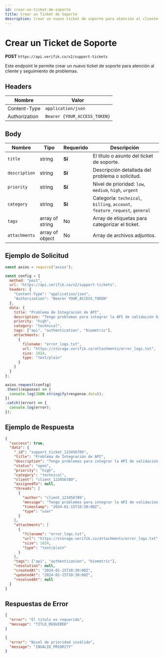 ```yaml
---
id: crear-un-ticket-de-soporte
title: Crear un Ticket de Soporte
description: Crear un nuevo ticket de soporte para atención al cliente
---
```


# Crear un Ticket de Soporte

**POST** `https://api.verifik.co/v2/support-tickets`

Este endpoint le permite crear un nuevo ticket de soporte para atención al cliente y seguimiento de problemas.

## Headers

| Nombre         | Valor                          |
| -------------- | ------------------------------ |
| Content-Type   | `application/json`             |
| Authorization  | `Bearer {YOUR_ACCESS_TOKEN}`   |

## Body

| Nombre         | Tipo                | Requerido | Descripción                                                                                    |
| -------------- | ------------------- | --------- | ---------------------------------------------------------------------------------------------- |
| `title`        | string              | **Sí**    | El título o asunto del ticket de soporte.                                                     |
| `description`  | string              | **Sí**    | Descripción detallada del problema o solicitud.                                               |
| `priority`     | string              | **Sí**    | Nivel de prioridad: `low`, `medium`, `high`, `urgent`                                         |
| `category`     | string              | **Sí**    | Categoría: `technical`, `billing`, `account`, `feature_request`, `general`                    |
| `tags`         | array of string     | No        | Array de etiquetas para categorizar el ticket.                                                |
| `attachments`  | array of object     | No        | Array de archivos adjuntos.                                                                   |

## Ejemplo de Solicitud

```javascript
const axios = require("axios");

const config = {
  method: "post",
  url: "https://api.verifik.co/v2/support-tickets",
  headers: {
    "Content-Type": "application/json",
    "Authorization": "Bearer YOUR_ACCESS_TOKEN"
  },
  data: {
    title: "Problema de Integración de API",
    description: "Tengo problemas para integrar la API de validación biométrica. Obtengo errores 401 al intentar autenticar.",
    priority: "high",
    category: "technical",
    tags: ["api", "authentication", "biometric"],
    attachments: [
      {
        filename: "error_logs.txt",
        url: "https://storage.verifik.co/attachments/error_logs.txt",
        size: 1024,
        type: "text/plain"
      }
    ]
  }
};

axios.request(config)
.then((response) => {
  console.log(JSON.stringify(response.data));
})
.catch((error) => {
  console.log(error);
});
```

## Ejemplo de Respuesta

```json
{
  "success": true,
  "data": {
    "_id": "support_ticket_123456789",
    "title": "Problema de Integración de API",
    "description": "Tengo problemas para integrar la API de validación biométrica. Obtengo errores 401 al intentar autenticar.",
    "status": "open",
    "priority": "high",
    "category": "technical",
    "client": "client_123456789",
    "assignedTo": null,
    "threads": [
      {
        "author": "client_123456789",
        "message": "Tengo problemas para integrar la API de validación biométrica. Obtengo errores 401 al intentar autenticar.",
        "timestamp": "2024-01-15T10:30:00Z",
        "type": "user"
      }
    ],
    "attachments": [
      {
        "filename": "error_logs.txt",
        "url": "https://storage.verifik.co/attachments/error_logs.txt",
        "size": 1024,
        "type": "text/plain"
      }
    ],
    "tags": ["api", "authentication", "biometric"],
    "resolution": null,
    "createdAt": "2024-01-15T10:30:00Z",
    "updatedAt": "2024-01-15T10:30:00Z",
    "resolvedAt": null
  }
}
```

## Respuestas de Error

```json
{
  "error": "El título es requerido",
  "message": "TITLE_REQUIRED"
}
```

```json
{
  "error": "Nivel de prioridad inválido",
  "message": "INVALID_PRIORITY"
}
```
